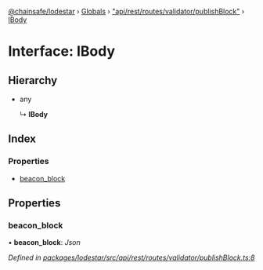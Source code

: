 [@chainsafe/lodestar](../README.md) › [Globals](../globals.md) › ["api/rest/routes/validator/publishBlock"](../modules/_api_rest_routes_validator_publishblock_.md) › [IBody](_api_rest_routes_validator_publishblock_.ibody.md)

# Interface: IBody

## Hierarchy

* any

  ↳ **IBody**

## Index

### Properties

* [beacon_block](_api_rest_routes_validator_publishblock_.ibody.md#beacon_block)

## Properties

###  beacon_block

• **beacon_block**: *Json*

*Defined in [packages/lodestar/src/api/rest/routes/validator/publishBlock.ts:8](https://github.com/ChainSafe/lodestar/blob/6b0ca980c/packages/lodestar/src/api/rest/routes/validator/publishBlock.ts#L8)*
